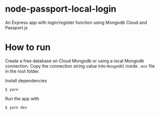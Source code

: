 # node-passport-local-login
An Express app with login/register function using Mongodb Cloud and Passport.js

# How to run
Create a free database on Cloud Mongodb or using a local Mongodb connection. Copy the connection string value into `MongoURI` inside `.env` file in the root folder.

Install dependencies

    $ yarn
Run the app with 

    $ yarn dev
    

